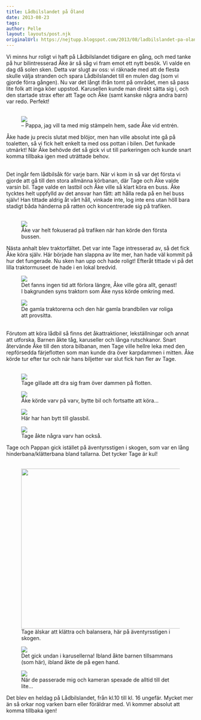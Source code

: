 ```yaml
---
title: Lådbilslandet på Öland
date: 2013-08-23
tags: 	
author: Pelle
layout: layouts/post.njk
originalUrl: https://nejtupp.blogspot.com/2013/08/ladbilslandet-pa-oland.html
---
```


Vi minns hur roligt vi haft på Lådbilslandet tidigare en gång, och med tanke på hur bilintresserad Åke är så såg vi fram emot ett nytt besök. Vi valde en dag då solen sken. Detta var slugt av oss: vi räknade med att de flesta skulle välja stranden och spara Lådbilslandet till en mulen dag (som vi gjorde förra gången). Nu var det långt ifrån tomt på området, men så pass lite folk att inga köer uppstod. Karusellen kunde man direkt sätta sig i, och den startade strax efter att Tage och Åke (samt kanske några andra barn) var redo. Perfekt!
<br><br>



<figure>
	<img src="../../../../img/O%CC%88land+-+La%CC%8Adbilslandet-PERK7139.jpg">
	<figcaption>– Pappa, jag vill ta med mig stämpeln hem, sade Åke vid entrén.</figcaption>
</figure>Åke hade ju precis slutat med blöjor, men han ville absolut inte gå på toaletten, så vi fick helt enkelt ta med oss pottan i bilen. Det funkade utmärkt! När Åke behövde det så gick vi ut till parkeringen och kunde snart komma tillbaka igen med uträttade behov.
<br><br>

Det ingår fem lådbilsåk för varje barn. När vi kom in så var det första vi gjorde att gå till den stora allmänna körbanan, där Tage och Åke valde varsin bil. Tage valde en lastbil och Åke ville så klart köra en buss. Åke tycktes helt uppfylld av det ansvar han fått: att hålla reda på en hel buss själv! Han tittade aldrig åt vårt håll, vinkade inte, log inte ens utan höll bara stadigt båda händerna på ratten och koncentrerade sig på trafiken.
<br><br>



<figure>
	<img src="../../../../img/O%CC%88land+-+La%CC%8Adbilslandet-PERK7156.jpg">
	<figcaption>Åke var helt fokuserad på trafiken när han körde den första bussen.</figcaption>
</figure>Nästa anhalt blev traktorfältet. Det var inte Tage intresserad av, så det fick Åke köra själv. Här började han slappna av lite mer, han hade väl kommit på hur det fungerade. Nu sken han upp och hade roligt! Efteråt tittade vi på det lilla traktormuseet de hade i en lokal bredvid.<br>

<figure>
	<img src="../../../../img/O%CC%88land+-+La%CC%8Adbilslandet-PERK7178.jpg">
	<figcaption>Det fanns ingen tid att förlora längre, Åke ville göra allt, genast!<br>I bakgrunden syns traktorn som Åke nyss körde omkring med.</figcaption>
</figure>

<figure>
	<img src="../../../../img/O%CC%88land+-+La%CC%8Adbilslandet-PERK7197.jpg">
	<figcaption>De gamla traktorerna och den här gamla brandbilen var roliga att provsitta.</i> </figcaption>
</figure>

<br>Förutom att köra lådbil så finns det åkattraktioner, lekställningar och annat att utforska. Barnen åkte tåg, karuseller och långa rutschkanor. Snart återvände Åke till den stora bilbanan, men Tage ville hellre leka med den repförsedda färjeflotten som man kunde dra över karpdammen i mitten. Åke körde tur efter tur och när hans biljetter var slut fick han fler av Tage.
<br><br>



<figure>
	<img src="../../../../img/O%CC%88land+-+La%CC%8Adbilslandet-PERK7234.jpg">
	<figcaption>Tage gillade att dra sig fram över dammen på flotten.</figcaption>
</figure>

<figure>
	<img src="../../../../img/O%CC%88land+-+La%CC%8Adbilslandet-PERK7236.jpg">
	<figcaption>Åke körde varv på varv, bytte bil och fortsatte att köra...</figcaption>
</figure>

<figure>
	<img src="../../../../img/O%CC%88land+-+La%CC%8Adbilslandet-PERK7279.jpg">
	<figcaption>Här har han bytt till glassbil.</figcaption>
</figure>

<figure>
	<img src="../../../../img/O%CC%88land+-+La%CC%8Adbilslandet-PERK7292.jpg">
	<figcaption>Tage åkte några varv han också.</figcaption>
</figure>Tage och Pappan gick istället på äventyrsstigen i skogen, som var en lång hinderbana/klätterbana bland tallarna. Det tycker Tage är kul!<br><br>

<figure>
	<img border="0" height="426" src="../../../../img/O%CC%88land+-+La%CC%8Adbilslandet-PERK7312.jpg" style="margin-left: auto; margin-right: auto;">
	<figcaption>Tage älskar att klättra och balansera, här på äventyrsstigen i skogen.</figcaption>
</figure>

<figure>
	<img src="../../../../img/O%CC%88land+-+La%CC%8Adbilslandet-PERK7395.jpg">
	<figcaption>Det gick undan i karusellerna! Ibland åkte barnen tillsammans (som här), ibland åkte de på egen hand.</figcaption>
</figure>

<figure>
	<img src="../../../../img/O%CC%88land+-+La%CC%8Adbilslandet-PERK7412.jpg">
	<figcaption>När de passerade mig och kameran spexade de alltid till det lite...</figcaption>
</figure>Det blev en heldag på Lådbilslandet, från kl.10 till kl. 16 ungefär. Mycket mer än så orkar nog varken barn eller föräldrar med. Vi kommer absolut att komma tillbaka igen!
